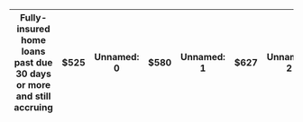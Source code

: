 | Fully-insured home loans past due 30 days or more and still accruing   | $525   | Unnamed: 0   | $580   | Unnamed: 1   | $627   | Unnamed: 2   | $672   | Unnamed: 3   | $734   |
|------------------------------------------------------------------------|--------|--------------|--------|--------------|--------|--------------|--------|--------------|--------|